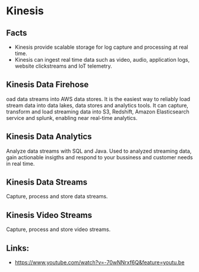 # Kinesis

## Facts
- Kinesis provide scalable storage for log capture and processing at real time.
- Kinesis can ingest real time data such as video, audio, application logs, website clickstreams and IoT telemetry. 

## Kinesis Data Firehose
oad data streams into AWS data stores.
It is the easiest way to reliably load stream data into data lakes, data stores and analytics tools. It can capture, transform and load streaming data into S3, Redshift, Amazon Elasticsearch service and splunk, enabling near real-time analytics.


## Kinesis Data Analytics
Analyze data streams with SQL and Java.
Used to analyzed streaming data, gain actionable insigths and respond to your bussiness and customer needs in real time. 

## Kinesis Data Streams
Capture, process and store data streams.

## Kinesis Video Streams
Capture, process and store video streams.


## Links:
- https://www.youtube.com/watch?v=-70wNNrxf6Q&feature=youtu.be